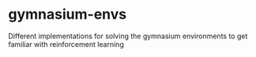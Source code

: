 # gymnasium-envs
Different implementations for solving the gymnasium environments to get familiar with reinforcement learning
